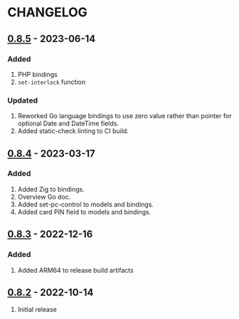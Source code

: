 # CHANGELOG

## [0.8.5](https://github.com/uhppoted/uhppoted-codegen/releases/tag/v0.8.5) - 2023-06-14

### Added
1. PHP bindings
2. `set-interlock` function

### Updated
1. Reworked Go language bindings to use zero value rather than pointer for optional Date 
   and DateTime fields.
2. Added static-check linting to CI build.


## [0.8.4](https://github.com/uhppoted/uhppoted-codegen/releases/tag/v0.8.4) - 2023-03-17

### Added
1. Added Zig to bindings.
2. Overview Go doc.
3. Added set-pc-control to models and bindings.
4. Added card PIN field to models and bindings.


## [0.8.3](https://github.com/uhppoted/uhppoted-codegen/releases/tag/v0.8.3) - 2022-12-16

### Added
1. Added ARM64 to release build artifacts


## [0.8.2](https://github.com/uhppoted/uhppoted-codegen/releases/tag/v0.8.2) - 2022-10-14

1. Initial release